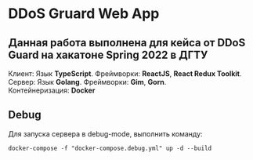 # DDoS Gruard Web App

## Данная работа выполнена для кейса от DDoS Guard на хакатоне Spring 2022 в ДГТУ

Клиент: Язык <b>TypeScript</b>. Фреймворки: <b>ReactJS</b>, <b>React Redux Toolkit</b>.</br>
Сервер: Язык <b>Golang</b>. Фреймворки: <b>Gim</b>, <b>Gorn</b>.</br>
Контейнеризация: <b>Docker</b>

## Debug

Для запуска сервера в debug-mode, выполнить команду:

```console
docker-compose -f "docker-compose.debug.yml" up -d --build
```
